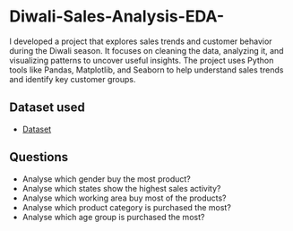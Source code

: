 # Diwali-Sales-Analysis-EDA-
I developed a  project that explores sales trends and customer behavior during the Diwali season. It focuses on cleaning the data, analyzing it, and visualizing patterns to uncover useful insights. The project uses Python tools like Pandas, Matplotlib, and Seaborn to help understand sales trends and identify key customer groups.

## Dataset used
- <a href="https://github.com/Simransharma-111/Diwali-Sales-Analysis-EDA-/blob/main/Diwali%20Sales%20Data.csv">Dataset</a>

## Questions
- Analyse which gender buy the most product?
- Analyse which states show the highest sales activity?
- Analyse which working area buy most of the products?
- Analyse which product category is purchased the most?
- Analyse which age group is purchased the most?
